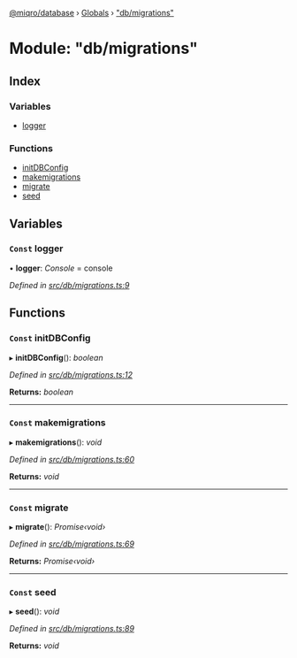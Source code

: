 [@miqro/database](../README.md) › [Globals](../globals.md) › ["db/migrations"](_db_migrations_.md)

# Module: "db/migrations"

## Index

### Variables

* [logger](_db_migrations_.md#const-logger)

### Functions

* [initDBConfig](_db_migrations_.md#const-initdbconfig)
* [makemigrations](_db_migrations_.md#const-makemigrations)
* [migrate](_db_migrations_.md#const-migrate)
* [seed](_db_migrations_.md#const-seed)

## Variables

### `Const` logger

• **logger**: *Console* = console

*Defined in [src/db/migrations.ts:9](https://github.com/claukers/miqro-sequelize/blob/624a208/src/db/migrations.ts#L9)*

## Functions

### `Const` initDBConfig

▸ **initDBConfig**(): *boolean*

*Defined in [src/db/migrations.ts:12](https://github.com/claukers/miqro-sequelize/blob/624a208/src/db/migrations.ts#L12)*

**Returns:** *boolean*

___

### `Const` makemigrations

▸ **makemigrations**(): *void*

*Defined in [src/db/migrations.ts:60](https://github.com/claukers/miqro-sequelize/blob/624a208/src/db/migrations.ts#L60)*

**Returns:** *void*

___

### `Const` migrate

▸ **migrate**(): *Promise‹void›*

*Defined in [src/db/migrations.ts:69](https://github.com/claukers/miqro-sequelize/blob/624a208/src/db/migrations.ts#L69)*

**Returns:** *Promise‹void›*

___

### `Const` seed

▸ **seed**(): *void*

*Defined in [src/db/migrations.ts:89](https://github.com/claukers/miqro-sequelize/blob/624a208/src/db/migrations.ts#L89)*

**Returns:** *void*
